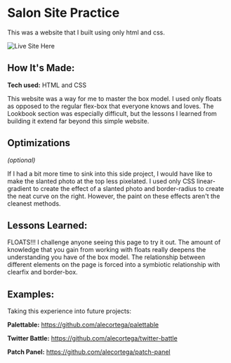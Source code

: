 # Salon Site Practice
This was a website that I built using only html and css.


![Live Site Here](https://hazelwize.github.io/salon-site/)

## How It's Made:

**Tech used:** HTML and CSS

This website was a way for me to master the box model. I used only floats as opposed to the regular flex-box that everyone knows and loves. The Lookbook section was especially difficult, but the lessons I learned from building it extend far beyond this simple website.


## Optimizations
*(optional)*

If I had a bit more time to sink into this side project, I would have like to make the slanted photo at the top less pixelated. I used only CSS linear-gradient to create the effect of a slanted photo and border-radius to create the neat curve on the right. However, the paint on these effects aren't the cleanest methods. 

## Lessons Learned:

FLOATS!!! I challenge anyone seeing this page to try it out. The amount of knowledge that you gain from working with floats really deepens the understanding you have of the box model. The relationship between different elements on the page is forced into a symbiotic relationship with clearfix and border-box.

## Examples:
Taking this experience into future projects: 

**Palettable:** https://github.com/alecortega/palettable

**Twitter Battle:** https://github.com/alecortega/twitter-battle

**Patch Panel:** https://github.com/alecortega/patch-panel



